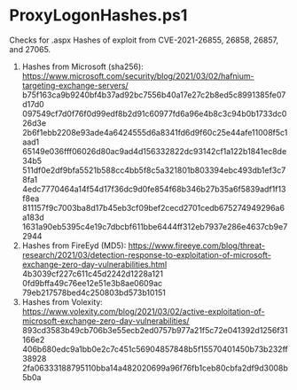 # ProxyLogonHashes.ps1
Checks for .aspx Hashes of exploit from CVE-2021-26855, 26858, 26857, and 27065.

1) Hashes from Microsoft (sha256):  https://www.microsoft.com/security/blog/2021/03/02/hafnium-targeting-exchange-servers/
	b75f163ca9b9240bf4b37ad92bc7556b40a17e27c2b8ed5c8991385fe07d17d0
	097549cf7d0f76f0d99edf8b2d91c60977fd6a96e4b8c3c94b0b1733dc026d3e
	2b6f1ebb2208e93ade4a6424555d6a8341fd6d9f60c25e44afe11008f5c1aad1
	65149e036fff06026d80ac9ad4d156332822dc93142cf1a122b1841ec8de34b5
	511df0e2df9bfa5521b588cc4bb5f8c5a321801b803394ebc493db1ef3c78fa1
	4edc7770464a14f54d17f36dc9d0fe854f68b346b27b35a6f5839adf1f13f8ea
	811157f9c7003ba8d17b45eb3cf09bef2cecd2701cedb675274949296a6a183d
	1631a90eb5395c4e19c7dbcbf611bbe6444ff312eb7937e286e4637cb9e72944
2) Hashes from FireEyd (MD5): https://www.fireeye.com/blog/threat-research/2021/03/detection-response-to-exploitation-of-microsoft-exchange-zero-day-vulnerabilities.html
	4b3039cf227c611c45d2242d1228a121
	0fd9bffa49c76ee12e51e3b8ae0609ac
	79eb217578bed4c250803bd573b10151
3) Hashes from Volexity: https://www.volexity.com/blog/2021/03/02/active-exploitation-of-microsoft-exchange-zero-day-vulnerabilities/
	893cd3583b49cb706b3e55ecb2ed0757b977a21f5c72e041392d1256f31166e2
	406b680edc9a1bb0e2c7c451c56904857848b5f15570401450b73b232ff38928
	2fa06333188795110bba14a482020699a96f76fb1ceb80cbfa2df9d3008b5b0a
